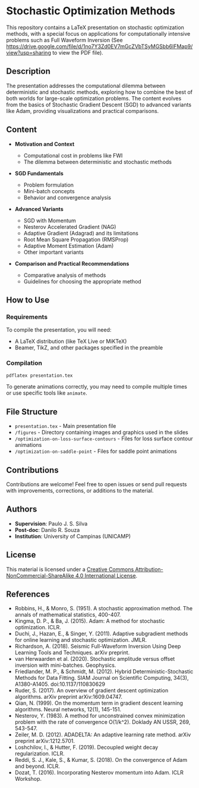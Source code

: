 # Stochastic Optimization Methods

This repository contains a LaTeX presentation on stochastic optimization methods, with a special focus on applications for computationally intensive problems such as Full Waveform Inversion (See https://drive.google.com/file/d/1no7Y3Zd0EV7mGcZVbTSyMGSbb6IFMap9/view?usp=sharing to view the PDF file).

## Description

The presentation addresses the computational dilemma between deterministic and stochastic methods, exploring how to combine the best of both worlds for large-scale optimization problems. The content evolves from the basics of Stochastic Gradient Descent (SGD) to advanced variants like Adam, providing visualizations and practical comparisons.

## Content

- **Motivation and Context**
  - Computational cost in problems like FWI
  - The dilemma between deterministic and stochastic methods

- **SGD Fundamentals**
  - Problem formulation
  - Mini-batch concepts
  - Behavior and convergence analysis

- **Advanced Variants**
  - SGD with Momentum
  - Nesterov Accelerated Gradient (NAG)
  - Adaptive Gradient (Adagrad) and its limitations
  - Root Mean Square Propagation (RMSProp)
  - Adaptive Moment Estimation (Adam)
  - Other important variants

- **Comparison and Practical Recommendations**
  - Comparative analysis of methods
  - Guidelines for choosing the appropriate method

## How to Use

### Requirements

To compile the presentation, you will need:
- A LaTeX distribution (like TeX Live or MiKTeX)
- Beamer, TikZ, and other packages specified in the preamble

### Compilation

```bash
pdflatex presentation.tex
```

To generate animations correctly, you may need to compile multiple times or use specific tools like `animate`.

## File Structure

- `presentation.tex` - Main presentation file
- `/figures` - Directory containing images and graphics used in the slides
- `/optimization-on-loss-surface-contours` - Files for loss surface contour animations
- `/optimization-on-saddle-point` - Files for saddle point animations

## Contributions

Contributions are welcome! Feel free to open issues or send pull requests with improvements, corrections, or additions to the material.

## Authors

- **Supervision**: Paulo J. S. Silva
- **Post-doc**: Danilo R. Souza
- **Institution**: University of Campinas (UNICAMP)

## License

This material is licensed under a [Creative Commons Attribution-NonCommercial-ShareAlike 4.0 International License](https://creativecommons.org/licenses/by-nc-sa/4.0/).

## References

- Robbins, H., & Monro, S. (1951). A stochastic approximation method. The annals of mathematical statistics, 400-407.
- Kingma, D. P., & Ba, J. (2015). Adam: A method for stochastic optimization. ICLR.
- Duchi, J., Hazan, E., & Singer, Y. (2011). Adaptive subgradient methods for online learning and stochastic optimization. JMLR.
- Richardson, A. (2018). Seismic Full-Waveform Inversion Using Deep Learning Tools and Techniques. arXiv preprint.
- van Herwaarden et al. (2020). Stochastic amplitude versus offset inversion with mini-batches. Geophysics.
- Friedlander, M. P., & Schmidt, M. (2012). Hybrid Deterministic-Stochastic Methods for Data Fitting. SIAM Journal on Scientific Computing, 34(3), A1380-A1405. doi:10.1137/110830629
- Ruder, S. (2017). An overview of gradient descent optimization algorithms. arXiv preprint arXiv:1609.04747.
- Qian, N. (1999). On the momentum term in gradient descent learning algorithms. Neural networks, 12(1), 145-151.
- Nesterov, Y. (1983). A method for unconstrained convex minimization problem with the rate of convergence O(1/k^2). Doklady AN USSR, 269, 543-547.
- Zeiler, M. D. (2012). ADADELTA: An adaptive learning rate method. arXiv preprint arXiv:1212.5701.
- Loshchilov, I., & Hutter, F. (2019). Decoupled weight decay regularization. ICLR.
- Reddi, S. J., Kale, S., & Kumar, S. (2018). On the convergence of Adam and beyond. ICLR.
- Dozat, T. (2016). Incorporating Nesterov momentum into Adam. ICLR Workshop.
